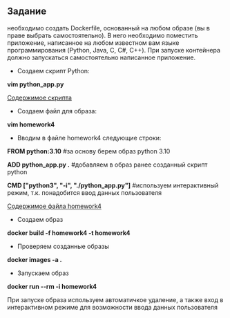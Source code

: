 ## Задание
необходимо создать Dockerfile, основанный на любом образе (вы в праве выбрать самостоятельно). В него необходимо поместить приложение, написанное на любом известном вам языке программирования (Python, Java, C, С#, C++). При запуске контейнера должно запускаться самостоятельно написанное приложение.

* Создаем скрипт Python:

**vim python_app.py**

[Содержимое скрипта](conteiniring/python_app_hw_4)

* Создаем файл для образа:

**vim homework4**

* Вводим в файле homework4 следующие строки:

**FROM python:3.10** #за основу берем образ python 3.10

**ADD python_app.py .** #добавляем в образ ранее созданный скрипт python

**CMD ["python3", "-i", "./python_app.py"]** #используем интерактивный режим, т.к. понадобится ввод данных пользователя

[Содержимое файла homework4](conteiniring/homework4)

* Создаем образ

**docker build -f homework4 -t homework4**

* Проверяем созданные образы

**docker images -a .**

* Запускаем образ

**docker run --rm -i homework4**

При запуске образа используем автоматичкое удаление, а также вход в интерактивном режиме для возможности ввода данных пользователя
